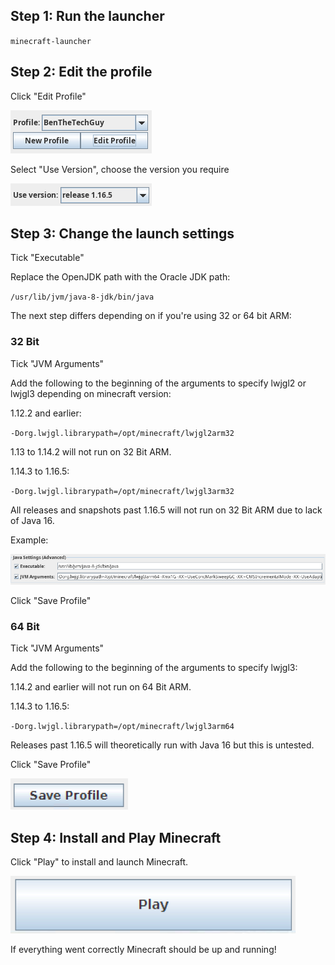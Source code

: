 ## Step 1: Run the launcher

`minecraft-launcher`

## Step 2: Edit the profile

Click "Edit Profile"

![Edit Profile](https://github.com/benthetechguy/miscprograms/raw/master/minecraft-launcher-arm/EditProfile.png)

Select "Use Version", choose the version you require

![Use Version](https://github.com/benthetechguy/miscprograms/raw/master/minecraft-launcher-arm/UseVersion.png)

## Step 3: Change the launch settings

Tick "Executable"

Replace the OpenJDK path with the Oracle JDK path:

`/usr/lib/jvm/java-8-jdk/bin/java`

The next step differs depending on if you're using 32 or 64 bit ARM:

### 32 Bit

Tick "JVM Arguments"

Add the following to the beginning of the arguments to specify lwjgl2 or lwjgl3 depending on minecraft version:

1.12.2 and earlier:

`-Dorg.lwjgl.librarypath=/opt/minecraft/lwjgl2arm32`

1.13 to 1.14.2 will not run on 32 Bit ARM.

1.14.3 to 1.16.5:

`-Dorg.lwjgl.librarypath=/opt/minecraft/lwjgl3arm32`

All releases and snapshots past 1.16.5 will not run on 32 Bit ARM due to lack of Java 16.

Example:

![Launch Settings](https://github.com/benthetechguy/miscprograms/raw/master/minecraft-launcher-arm/LaunchSettings.png)

Click "Save Profile"

### 64 Bit

Tick "JVM Arguments"

Add the following to the beginning of the arguments to specify lwjgl3:

1.14.2 and earlier will not run on 64 Bit ARM.

1.14.3 to 1.16.5:

`-Dorg.lwjgl.librarypath=/opt/minecraft/lwjgl3arm64`

Releases past 1.16.5 will theoretically run with Java 16 but this is untested.

Click "Save Profile"

![Save Profile](https://github.com/benthetechguy/miscprograms/raw/master/minecraft-launcher-arm/SaveProfile.png)

## Step 4: Install and Play Minecraft

Click "Play" to install and launch Minecraft.

![Play](https://github.com/benthetechguy/miscprograms/raw/master/minecraft-launcher-arm/Play.png)

If everything went correctly Minecraft should be up and running!
